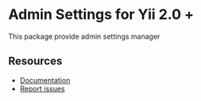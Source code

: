 Admin Settings for Yii 2.0 +
============================
This package provide admin settings manager

Resources
---------

  * [Documentation](https://github.com/codexten/docs/tree/master/yii-admin-settings)
  * [Report issues](https://github.com/codexten/yii-admin-settings/issues)
